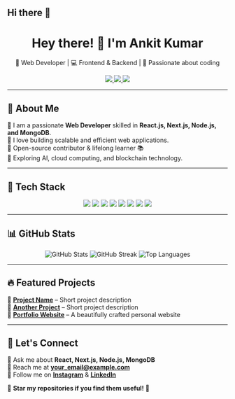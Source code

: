 ## Hi there 👋

<h1 align="center">Hey there! 👋 I'm Ankit Kumar</h1>

<p align="center">
  🚀 Web Developer | 💻 Frontend & Backend | 📱 Passionate about coding  
</p>

<p align="center">
  <a href="https://www.instagram.com/ankitkumar_666" target="_blank">
    <img src="https://img.shields.io/badge/Instagram-%23E4405F.svg?style=for-the-badge&logo=instagram&logoColor=white" />
  </a>
  <a href="https://www.linkedin.com/in/ankitkumar" target="_blank">
    <img src="https://img.shields.io/badge/LinkedIn-%230077B5.svg?style=for-the-badge&logo=linkedin&logoColor=white" />
  </a>
  <a href="mailto:your_email@example.com">
    <img src="https://img.shields.io/badge/Email-D14836?style=for-the-badge&logo=gmail&logoColor=white" />
  </a>
</p>

---

## 🌟 About Me  
🔹 I am a passionate **Web Developer** skilled in **React.js, Next.js, Node.js, and MongoDB**.  
🔹 I love building scalable and efficient web applications.  
🔹 Open-source contributor & lifelong learner 📚  
🔹 Exploring AI, cloud computing, and blockchain technology.  

---

## 🚀 Tech Stack  
<p align="center">
  <img src="https://img.shields.io/badge/HTML5-%23E34F26.svg?style=for-the-badge&logo=html5&logoColor=white" />
  <img src="https://img.shields.io/badge/CSS3-%231572B6.svg?style=for-the-badge&logo=css3&logoColor=white" />
  <img src="https://img.shields.io/badge/JavaScript-%23F7DF1E.svg?style=for-the-badge&logo=javascript&logoColor=black" />
  <img src="https://img.shields.io/badge/React-%2361DAFB.svg?style=for-the-badge&logo=react&logoColor=black" />
  <img src="https://img.shields.io/badge/Next.js-%23000000.svg?style=for-the-badge&logo=next.js&logoColor=white" />
  <img src="https://img.shields.io/badge/Node.js-%2343853D.svg?style=for-the-badge&logo=node.js&logoColor=white" />
  <img src="https://img.shields.io/badge/MongoDB-%2347A248.svg?style=for-the-badge&logo=mongodb&logoColor=white" />
  <img src="https://img.shields.io/badge/Git-%23F05032.svg?style=for-the-badge&logo=git&logoColor=white" />
</p>

---

## 📊 GitHub Stats  
<p align="center">
  <img src="https://github-readme-stats.vercel.app/api?username=AnkitKumar666&show_icons=true&theme=radical" alt="GitHub Stats" />
  <img src="https://github-readme-streak-stats.herokuapp.com/?user=AnkitKumar666&theme=dark" alt="GitHub Streak" />
  <img src="https://github-readme-stats.vercel.app/api/top-langs/?username=AnkitKumar666&layout=compact&theme=dark" alt="Top Languages" />
</p>

---

## 🔥 Featured Projects  
🚀 **[Project Name](https://github.com/AnkitKumar666/project-repo)** – Short project description  
🚀 **[Another Project](https://github.com/AnkitKumar666/project-repo)** – Short project description  
🚀 **[Portfolio Website](https://yourportfolio.com)** – A beautifully crafted personal website  

---

## 🤝 Let's Connect  
💬 Ask me about **React, Next.js, Node.js, MongoDB**  
📩 Reach me at **your_email@example.com**  
📢 Follow me on **[Instagram](https://www.instagram.com/ankitkumar_666)** & **[LinkedIn](https://www.linkedin.com/in/ankitkumar)**  

🌟 **Star my repositories if you find them useful!** 🌟  


